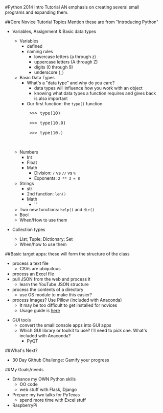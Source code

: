 #Python 2014 Intro Tutorial
AN emphasis on creating several small programs and expanding them.


##Core Novice Tutorial Topics
Mention these are from "Introducing Python"

-  Variables, Assignment & Basic data types
    +  Variables
        *  defined
        *  naming rules
            *  lowercase letters (a through z)
            *  uppercase letters (A through Z)
            *  digits (0 through 9)
            *  underscore (_)
    +  Basic Data Types
        *  What's a "data type" and why do you care?
            -  data types will influence how you work with an object
            -  knowing what data types a function requires and gives back is also important
        *  Our first function: the `type()` function
            <pre>
            >>> type(10)
            <type 'int'>
            >>> type(10.0)
            <type 'float'>
            >>> type(10.)
            <type 'float'>
            </pre>
    +  Numbers
        +   Int
        +   Float
        +   Math
            *   Division: `/` vs `//` vs `%`
            *   Exponents: `2 ** 3 = 8`
    +   Strings
        *   str
        *   2nd function: `len()`
        *   Math
            -   ''
    +   Two new functions: `help()` and `dir()`
    +   Bool
    +  When/How to use them

-  Collection types
    +  List; Tuple; Dictionary; Set
    +  When/how to use them


##Basic target apps: these will form the structure of the class
+  process a text file
    *  CSVs are ubiquitous
+  process an Excel file
+  pull JSON from the web and process it
    *  learn the YouTube JSON structure
+  process the contents of a directory
    *  use OS module to make this easier?
+  process Images? Use Pillow (included with Anaconda)
    *  It may be too difficult to get installed for novices
    *  Usage guide is [here](https://pillow.readthedocs.org/en/latest/guides.html)
*  GUI tools
    -  convert the small console apps into GUI apps
    -  Which GUI library or toolkit to use? I'll need to pick one. What's included with Anaconda?
        +  PyQT

##What's Next?
-  30 Day Github Challenge: Gamify your progress

##My Goals/needs
-  Enhance my OWN Python skills
    +  OO code
    +  web stuff with Flask, Django
-  Prepare my two talks for PyTexas
    +  spend more time with Excel stuff
-  RaspberryPi
